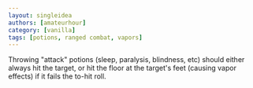 ```yaml
---
layout: singleidea
authors: [amateurhour]
category: [vanilla]
tags: [potions, ranged combat, vapors]
---
```

Throwing "attack" potions (sleep, paralysis, blindness, etc) should either
always hit the target, or hit the floor at the target's feet (causing vapor
effects) if it fails the to-hit roll.

